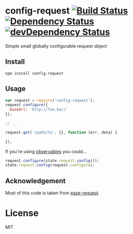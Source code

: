 # config-request [![Build Status](https://travis-ci.org/chrisinajar/config-request.svg?branch=master)](https://travis-ci.org/chrisinajar/config-request) [![Dependency Status](https://david-dm.org/chrisinajar/config-request.svg)](https://david-dm.org/chrisinajar/config-request) [![devDependency Status](https://david-dm.org/chrisinajar/config-request/dev-status.svg)](https://david-dm.org/chrisinajar/config-request#info=devDependencies)
Simple small globally configurable request object

## Install

`npm install config-request`

## Usage

```js
var request = require('config-request');
request.configure({
  baseUrl: 'http://foo.bar/'
});

// ...

request.get('/path/to', {}, function (err, data) {
  
});
```

If you're using [observables](https://www.npmjs.com/package/observ) you could...

```js
request.configure(state.request.config());
state.request.config(request.configure);
```

## Acknowledgement
Most of this code is taken from [eaze-request](https://www.npmjs.com/package/eaze-request).

# License
MIT
